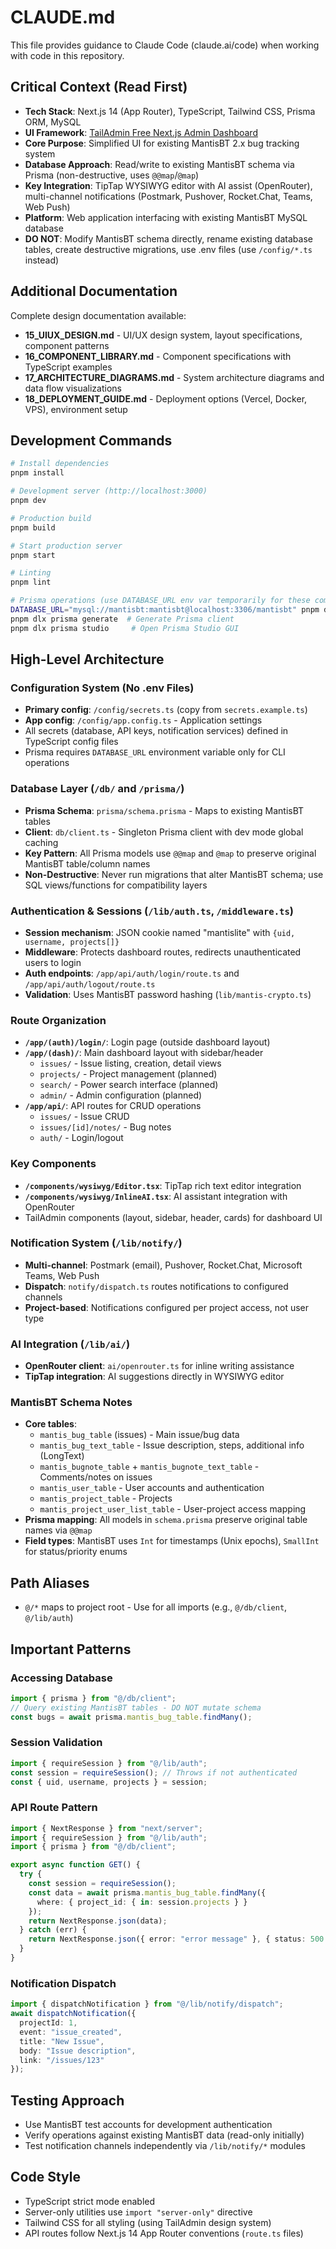 # CLAUDE.md

This file provides guidance to Claude Code (claude.ai/code) when working with code in this repository.

## Critical Context (Read First)

- **Tech Stack**: Next.js 14 (App Router), TypeScript, Tailwind CSS, Prisma ORM, MySQL
- **UI Framework**: [TailAdmin Free Next.js Admin Dashboard](https://github.com/TailAdmin/free-nextjs-admin-dashboard)
- **Core Purpose**: Simplified UI for existing MantisBT 2.x bug tracking system
- **Database Approach**: Read/write to existing MantisBT schema via Prisma (non-destructive, uses `@@map`/`@map`)
- **Key Integration**: TipTap WYSIWYG editor with AI assist (OpenRouter), multi-channel notifications (Postmark, Pushover, Rocket.Chat, Teams, Web Push)
- **Platform**: Web application interfacing with existing MantisBT MySQL database
- **DO NOT**: Modify MantisBT schema directly, rename existing database tables, create destructive migrations, use .env files (use `/config/*.ts` instead)

## Additional Documentation

Complete design documentation available:
- **15_UIUX_DESIGN.md** - UI/UX design system, layout specifications, component patterns
- **16_COMPONENT_LIBRARY.md** - Component specifications with TypeScript examples
- **17_ARCHITECTURE_DIAGRAMS.md** - System architecture diagrams and data flow visualizations
- **18_DEPLOYMENT_GUIDE.md** - Deployment options (Vercel, Docker, VPS), environment setup

## Development Commands

```bash
# Install dependencies
pnpm install

# Development server (http://localhost:3000)
pnpm dev

# Production build
pnpm build

# Start production server
pnpm start

# Linting
pnpm lint

# Prisma operations (use DATABASE_URL env var temporarily for these commands)
DATABASE_URL="mysql://mantisbt:mantisbt@localhost:3306/mantisbt" pnpm dlx prisma db pull  # Introspect existing schema
pnpm dlx prisma generate  # Generate Prisma client
pnpm dlx prisma studio     # Open Prisma Studio GUI
```

## High-Level Architecture

### Configuration System (No .env Files)
- **Primary config**: `/config/secrets.ts` (copy from `secrets.example.ts`)
- **App config**: `/config/app.config.ts` - Application settings
- All secrets (database, API keys, notification services) defined in TypeScript config files
- Prisma requires `DATABASE_URL` environment variable only for CLI operations

### Database Layer (`/db/` and `/prisma/`)
- **Prisma Schema**: `prisma/schema.prisma` - Maps to existing MantisBT tables
- **Client**: `db/client.ts` - Singleton Prisma client with dev mode global caching
- **Key Pattern**: All Prisma models use `@@map` and `@map` to preserve original MantisBT table/column names
- **Non-Destructive**: Never run migrations that alter MantisBT schema; use SQL views/functions for compatibility layers

### Authentication & Sessions (`/lib/auth.ts`, `/middleware.ts`)
- **Session mechanism**: JSON cookie named "mantislite" with `{uid, username, projects[]}`
- **Middleware**: Protects dashboard routes, redirects unauthenticated users to login
- **Auth endpoints**: `/app/api/auth/login/route.ts` and `/app/api/auth/logout/route.ts`
- **Validation**: Uses MantisBT password hashing (`lib/mantis-crypto.ts`)

### Route Organization
- **`/app/(auth)/login/`**: Login page (outside dashboard layout)
- **`/app/(dash)/`**: Main dashboard layout with sidebar/header
  - `issues/` - Issue listing, creation, detail views
  - `projects/` - Project management (planned)
  - `search/` - Power search interface (planned)
  - `admin/` - Admin configuration (planned)
- **`/app/api/`**: API routes for CRUD operations
  - `issues/` - Issue CRUD
  - `issues/[id]/notes/` - Bug notes
  - `auth/` - Login/logout

### Key Components
- **`/components/wysiwyg/Editor.tsx`**: TipTap rich text editor integration
- **`/components/wysiwyg/InlineAI.tsx`**: AI assistant integration with OpenRouter
- TailAdmin components (layout, sidebar, header, cards) for dashboard UI

### Notification System (`/lib/notify/`)
- **Multi-channel**: Postmark (email), Pushover, Rocket.Chat, Microsoft Teams, Web Push
- **Dispatch**: `notify/dispatch.ts` routes notifications to configured channels
- **Project-based**: Notifications configured per project access, not user type

### AI Integration (`/lib/ai/`)
- **OpenRouter client**: `ai/openrouter.ts` for inline writing assistance
- **TipTap integration**: AI suggestions directly in WYSIWYG editor

### MantisBT Schema Notes
- **Core tables**:
  - `mantis_bug_table` (issues) - Main issue/bug data
  - `mantis_bug_text_table` - Issue description, steps, additional info (LongText)
  - `mantis_bugnote_table` + `mantis_bugnote_text_table` - Comments/notes on issues
  - `mantis_user_table` - User accounts and authentication
  - `mantis_project_table` - Projects
  - `mantis_project_user_list_table` - User-project access mapping
- **Prisma mapping**: All models in `schema.prisma` preserve original table names via `@@map`
- **Field types**: MantisBT uses `Int` for timestamps (Unix epochs), `SmallInt` for status/priority enums

## Path Aliases
- `@/*` maps to project root - Use for all imports (e.g., `@/db/client`, `@/lib/auth`)

## Important Patterns

### Accessing Database
```typescript
import { prisma } from "@/db/client";
// Query existing MantisBT tables - DO NOT mutate schema
const bugs = await prisma.mantis_bug_table.findMany();
```

### Session Validation
```typescript
import { requireSession } from "@/lib/auth";
const session = requireSession(); // Throws if not authenticated
const { uid, username, projects } = session;
```

### API Route Pattern
```typescript
import { NextResponse } from "next/server";
import { requireSession } from "@/lib/auth";
import { prisma } from "@/db/client";

export async function GET() {
  try {
    const session = requireSession();
    const data = await prisma.mantis_bug_table.findMany({
      where: { project_id: { in: session.projects } }
    });
    return NextResponse.json(data);
  } catch (err) {
    return NextResponse.json({ error: "error message" }, { status: 500 });
  }
}
```

### Notification Dispatch
```typescript
import { dispatchNotification } from "@/lib/notify/dispatch";
await dispatchNotification({
  projectId: 1,
  event: "issue_created",
  title: "New Issue",
  body: "Issue description",
  link: "/issues/123"
});
```

## Testing Approach
- Use MantisBT test accounts for development authentication
- Verify operations against existing MantisBT data (read-only initially)
- Test notification channels independently via `/lib/notify/*` modules

## Code Style
- TypeScript strict mode enabled
- Server-only utilities use `import "server-only"` directive
- Tailwind CSS for all styling (using TailAdmin design system)
- API routes follow Next.js 14 App Router conventions (`route.ts` files)